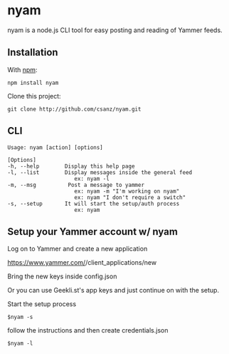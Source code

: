 nyam
=====

nyam is a node.js CLI tool for easy posting and reading of Yammer feeds. 

Installation
------------

With [npm](http://github.com/isaacs/npm):

	npm install nyam
	
Clone this project:

	git clone http://github.com/csanz/nyam.git
	
CLI
---

	Usage: nyam [action] [options]

	[Options]
	-h, --help        Display this help page
	-l, --list        Display messages inside the general feed
	                     ex: nyam -l
	-m, --msg          Post a message to yammer
	                     ex: nyam -m "I'm working on nyam"
	                     ex: nyam "I don't require a switch"
	-s, --setup       It will start the setup/auth process
	                     ex: nyam

Setup your Yammer account w/ nyam
-------------------------------------

Log on to Yammer and create a new application

https://www.yammer.com/<DOMAIN>/client_applications/new
	
Bring the new keys inside config.json

Or you can use Geekli.st's app keys and just continue on with the setup.

Start the setup process

	$nyam -s
	
follow the instructions and then create credentials.json 

    $nyam -l


	